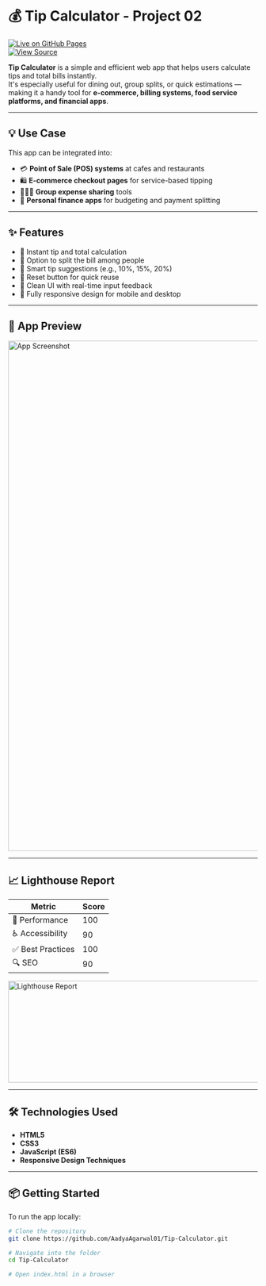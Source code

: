 # 💰 Tip Calculator - Project 02

[![Live on GitHub Pages](https://img.shields.io/badge/Live-Demo-blueviolet?logo=github)](https://aadyaagarwal01.github.io/Tip-Calculator/)  
[![View Source](https://img.shields.io/badge/GitHub-Source_Code-black?logo=github)](https://github.com/AadyaAgarwal01/Tip-Calculator)

**Tip Calculator** is a simple and efficient web app that helps users calculate tips and total bills instantly.  
It's especially useful for dining out, group splits, or quick estimations — making it a handy tool for **e-commerce, billing systems, food service platforms, and financial apps**.

---

## 💡 Use Case

This app can be integrated into:
- 💳 **Point of Sale (POS) systems** at cafes and restaurants  
- 🛍️ **E-commerce checkout pages** for service-based tipping  
- 👨‍👩‍👧 **Group expense sharing** tools  
- 📱 **Personal finance apps** for budgeting and payment splitting

---

## ✨ Features

- 💸 Instant tip and total calculation  
- 👥 Option to split the bill among people  
- 🧠 Smart tip suggestions (e.g., 10%, 15%, 20%)  
- 🔄 Reset button for quick reuse  
- 🎯 Clean UI with real-time input feedback  
- 📱 Fully responsive design for mobile and desktop  

---

## 📸 App Preview

<img width="1886" height="1029" alt="App Screenshot" src="https://github.com/user-attachments/assets/85cd2d95-59d4-4144-816d-aac82c4d8c41" />

---

## 📈 Lighthouse Report

| Metric           | Score |
|------------------|-------|
| 🚀 Performance    | 100   |
| ♿ Accessibility  | 90    |
| ✅ Best Practices | 100   |
| 🔍 SEO            | 90    |

<img width="1307" height="205" alt="Lighthouse Report" src="https://github.com/user-attachments/assets/ac91c4cb-fcdd-46da-8649-94dd8e786c1b" />

---

## 🛠️ Technologies Used

- **HTML5**  
- **CSS3**  
- **JavaScript (ES6)**  
- **Responsive Design Techniques**

---

## 📦 Getting Started

To run the app locally:

```bash
# Clone the repository
git clone https://github.com/AadyaAgarwal01/Tip-Calculator.git

# Navigate into the folder
cd Tip-Calculator

# Open index.html in a browser
